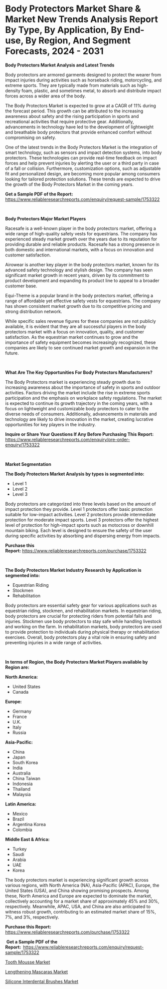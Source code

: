 <p><h1>Body Protectors Market Share & Market New Trends Analysis Report By Type, By Application, By End-use, By Region, And Segment Forecasts, 2024 - 2031</h1></p><p><strong>Body Protectors Market Analysis and Latest Trends</strong></p>
<p><p>Body protectors are armored garments designed to protect the wearer from impact injuries during activities such as horseback riding, motorcycling, and extreme sports. They are typically made from materials such as high-density foam, plastic, and sometimes metal, to absorb and distribute impact forces across a wider area of the body.</p><p>The Body Protectors Market is expected to grow at a CAGR of 11% during the forecast period. This growth can be attributed to the increasing awareness about safety and the rising participation in sports and recreational activities that require protective gear. Additionally, advancements in technology have led to the development of lightweight and breathable body protectors that provide enhanced comfort without compromising on safety.</p><p>One of the latest trends in the Body Protectors Market is the integration of smart technology, such as sensors and impact detection systems, into body protectors. These technologies can provide real-time feedback on impact forces and help prevent injuries by alerting the user or a third party in case of a fall or collision. Furthermore, customization options, such as adjustable fit and personalized design, are becoming more popular among consumers looking for tailored protection solutions. These trends are expected to drive the growth of the Body Protectors Market in the coming years.</p></p>
<p><strong>Get a Sample PDF of the Report:&nbsp;</strong> <a href="https://www.reliableresearchreports.com/enquiry/request-sample/1753322">https://www.reliableresearchreports.com/enquiry/request-sample/1753322</a></p>
<p>&nbsp;</p>
<p><strong>Body Protectors Major Market Players</strong></p>
<p><p>Racesafe is a well-known player in the body protectors market, offering a wide range of high-quality safety vests for equestrians. The company has experienced steady market growth over the years due to its reputation for providing durable and reliable products. Racesafe has a strong presence in both domestic and international markets, with a focus on innovation and customer satisfaction.</p><p>Airowear is another key player in the body protectors market, known for its advanced safety technology and stylish design. The company has seen significant market growth in recent years, driven by its commitment to product development and expanding its product line to appeal to a broader customer base.</p><p>Equi-Theme is a popular brand in the body protectors market, offering a range of affordable yet effective safety vests for equestrians. The company has shown consistent market growth due to its competitive pricing and strong distribution network.</p><p>While specific sales revenue figures for these companies are not publicly available, it is evident that they are all successful players in the body protectors market with a focus on innovation, quality, and customer satisfaction. As the equestrian market continues to grow and the importance of safety equipment becomes increasingly recognized, these companies are likely to see continued market growth and expansion in the future.</p></p>
<p>&nbsp;</p>
<p><strong>What Are The Key Opportunities For Body Protectors Manufacturers?</strong></p>
<p><p>The Body Protectors market is experiencing steady growth due to increasing awareness about the importance of safety in sports and outdoor activities. Factors driving the market include the rise in extreme sports participation and the emphasis on workplace safety regulations. The market is expected to continue its growth trajectory in the coming years, with a focus on lightweight and customizable body protectors to cater to the diverse needs of consumers. Additionally, advancements in materials and technology are likely to drive innovation in the market, creating lucrative opportunities for key players in the industry.</p></p>
<p><strong>Inquire or Share Your Questions If Any Before Purchasing This Report:</strong> <a href="https://www.reliableresearchreports.com/enquiry/pre-order-enquiry/1753322">https://www.reliableresearchreports.com/enquiry/pre-order-enquiry/1753322</a></p>
<p>&nbsp;</p>
<p><strong>Market Segmentation</strong></p>
<p><strong>The Body Protectors Market Analysis by types is segmented into:</strong></p>
<p><ul><li>Level 1</li><li>Level 2</li><li>Level 3</li></ul></p>
<p><p>Body protectors are categorized into three levels based on the amount of impact protection they provide. Level 1 protectors offer basic protection suitable for low-impact activities. Level 2 protectors provide intermediate protection for moderate impact sports. Level 3 protectors offer the highest level of protection for high-impact sports such as motocross or downhill mountain biking. Each level is designed to ensure the safety of the user during specific activities by absorbing and dispersing energy from impacts.</p></p>
<p><strong>Purchase this Report:&nbsp;</strong><a href="https://www.reliableresearchreports.com/purchase/1753322">https://www.reliableresearchreports.com/purchase/1753322</a></p>
<p>&nbsp;</p>
<p><strong>The Body Protectors Market Industry Research by Application is segmented into:</strong></p>
<p><ul><li>Equestrian Riding</li><li>Stockmen</li><li>Rehabilitation</li></ul></p>
<p><p>Body protectors are essential safety gear for various applications such as equestrian riding, stockmen, and rehabilitation markets. In equestrian riding, body protectors are crucial for protecting riders from potential falls and injuries. Stockmen use body protectors to stay safe while handling livestock and working on the farm. In rehabilitation markets, body protectors are used to provide protection to individuals during physical therapy or rehabilitation exercises. Overall, body protectors play a vital role in ensuring safety and preventing injuries in a wide range of activities.</p></p>
<p>&nbsp;</p>
<p><strong>In terms of Region, the Body Protectors Market Players available by Region are:</strong></p>
<p>
    <p> <strong> North America: </strong>
        <ul>
            <li>United States</li>
            <li>Canada</li>
        </ul>
        </p> 
    <p> <strong> Europe: </strong>
        <ul>
            <li>Germany</li>
            <li>France</li>
            <li>U.K.</li>
            <li>Italy</li>
            <li>Russia</li>
        </ul>
        </p> 
    <p> <strong> Asia-Pacific: </strong>
        <ul>
            <li>China</li>
            <li>Japan</li>
            <li>South Korea</li>
            <li>India</li>
            <li>Australia</li>
            <li>China Taiwan</li>
            <li>Indonesia</li>
            <li>Thailand</li>
            <li>Malaysia</li>
        </ul>
        </p> 
    <p> <strong> Latin America: </strong>
        <ul>
            <li>Mexico</li>
            <li>Brazil</li>
            <li>Argentina Korea</li>
            <li>Colombia</li>
        </ul>
        </p> 
    <p> <strong> Middle East & Africa: </strong>
        <ul>
            <li>Turkey</li>
            <li>Saudi</li>
            <li>Arabia</li>
            <li>UAE</li>
            <li>Korea</li>
        </ul>
    </p>
    </p>
<p><p>The body protectors market is experiencing significant growth across various regions, with North America (NA), Asia-Pacific (APAC), Europe, the United States (USA), and China showing promising prospects. Among these, North America and Europe are expected to dominate the market, collectively accounting for a market share of approximately 45% and 30%, respectively. Meanwhile, APAC, USA, and China are also anticipated to witness robust growth, contributing to an estimated market share of 15%, 7%, and 3%, respectively.</p></p>
<p><strong>Purchase this Report: </strong><a href="https://www.reliableresearchreports.com/purchase/1753322">https://www.reliableresearchreports.com/purchase/1753322</a></p>
<p>&nbsp;<strong>Get a Sample PDF of the Report:&nbsp;&nbsp;</strong><a href="https://www.reliableresearchreports.com/enquiry/request-sample/1753322">https://www.reliableresearchreports.com/enquiry/request-sample/1753322</a></p>
<p><strong></strong></p>
<p><p><a href="https://github.com/bobicer/Market-Research-Report-List-2/blob/main/tooth-mousse-market.md">Tooth Mousse Market</a></p><p><a href="https://github.com/globismark/Market-Research-Report-List-2/blob/main/lengthening-mascaras-market.md">Lengthening Mascaras Market</a></p><p><a href="https://github.com/timeliteaut/Market-Research-Report-List-1/blob/main/silicone-interdental-brushes-market.md">Silicone Interdental Brushes Market</a></p></p>